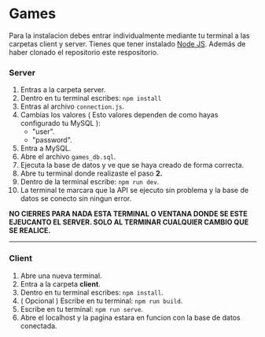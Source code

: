 # Games 

Para la instalacion debes entrar individualmente mediante tu terminal a las carpetas client y server. Tienes que tener instalado [Node JS](https://nodejs.org/en/download/prebuilt-installer). Además de haber clonado el repositorio este respositorio.

### Server
1. Entras a la carpeta server.
2. Dentro en tu terminal escribes: `npm install`
3. Entras al archivo `connection.js`.
4. Cambias los valores ( Esto valores dependen de como hayas configurado tu MySQL ): 
    - "user". 
    - "password".
5. Entra a MySQL.
6. Abre el archivo `games_db.sql`.
7. Ejecuta la base de datos y ve que se haya creado de forma correcta.
8. Abre tu terminal donde realizaste el paso **2.** 
9. Dentro de la terminal escribe: `npm run dev`.
10. La terminal te marcara que la API se ejecuto sin problema y la base de datos se conecto sin ningun error.

**NO CIERRES PARA NADA ESTA TERMINAL O VENTANA DONDE SE ESTE EJEUCANTO EL SERVER. SOLO AL TERMINAR CUALQUIER CAMBIO QUE SE REALICE.**

***

### Client
1. Abre una nueva terminal.
2. Entra a la carpeta **client**.
3. Dentro en tu terminal escribes: `npm install`.
4. ( Opcional ) Escribe en tu terminal: `npm run build`.
5. Escribe en tu terminal: `npm run serve`.
6. Abre el localhost y la pagina estara en funcion con la base de datos conectada.